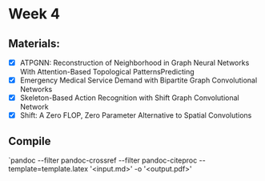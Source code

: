# Week 4

## Materials:

 - [x] ATPGNN: Reconstruction of Neighborhood in Graph Neural Networks With Attention-Based Topological PatternsPredicting
 - [x] Emergency Medical Service Demand with Bipartite Graph Convolutional Networks
 - [x] Skeleton-Based Action Recognition with Shift Graph Convolutional Network
 - [x] Shift: A Zero FLOP, Zero Parameter Alternative to Spatial Convolutions

## Compile 
`pandoc --filter pandoc-crossref --filter pandoc-citeproc --template=template.latex '<input.md>' -o '<output.pdf>'